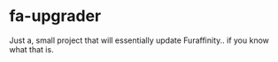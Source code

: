 # fa-upgrader
Just a, small project that will essentially update Furaffinity.. if you know what that is.

